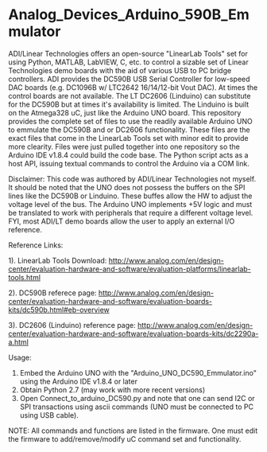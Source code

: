 # Analog_Devices_Arduino_590B_Emmulator
ADI/Linear Technologies offers an open-source "LinearLab Tools" set for using Python, MATLAB, LabVIEW, C, etc. to control a sizable set of Linear Technologies demo boards with the aid of various USB to PC bridge controllers.  ADI provides the DC590B USB Serial Controller for low-speed DAC boards (e.g. DC1096B w/ LTC2642 16/14/12-bit Vout DAC).  At times the control boards are not available.  The LT DC2606 (Linduino) can substitute for the DC590B but at times it's availability is limited.  The Linduino is built on the Atmega328 uC, just like the Arduino UNO board.  This repository provides the complete set of files to use the readily available Arduino UNO to emmulate the DC590B and or DC2606 functionality.  These files are the exact files that come in the LinearLab Tools set with minor edit to provide more clearity.  Files were just pulled together into one repository so the Arduino IDE v1.8.4 could build the code base.  The Python script acts as a host API, issuing textual commands to control the Arduino via a COM link. 


Disclaimer: This code was authored by ADI/Linear Technologies not myself. It should be noted that the UNO does not possess the buffers on the SPI lines like the DC590B or Linduino. These buffes allow the HW to adjust the voltage level of the bus. The Arduino UNO implements +5V logic and must be translated to work with peripherals that require a different voltage level.  FYI, most ADI/LT demo boards allow the user to apply an external I/O reference.

Reference Links:

1). LinearLab Tools Download: http://www.analog.com/en/design-center/evaluation-hardware-and-software/evaluation-platforms/linearlab-tools.html

2). DC590B referece page: http://www.analog.com/en/design-center/evaluation-hardware-and-software/evaluation-boards-kits/dc590b.html#eb-overview

3). DC2606 (Linduino) reference page: http://www.analog.com/en/design-center/evaluation-hardware-and-software/evaluation-boards-kits/dc2290a-a.html


Usage:
  1. Embed the Arduino UNO with the "Arduino_UNO_DC590_Emmulator.ino" using the Arduino IDE v1.8.4 or later
  2. Obtain Python 2.7 (may work with more recent versions)
  3. Open Connect_to_arduino_DC590.py and note that one can send I2C or SPI transactions using ascii commands (UNO must be connected to PC    using USB cable).
  
  NOTE: All commands and functions are listed in the firmware.  One must edit the firmware to add/remove/modify uC command set and           functionality.
